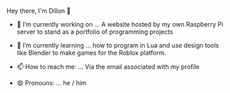 Hey there, I'm Dillon 👋


- 🔭 I’m currently working on ... A website hosted by my own Raspberry Pi server to stand as a portfolio of programming projects

- 🌱 I’m currently learning ... how to program in Lua and use design tools like Blender to make games for the Roblox platform.

- 📫 How to reach me: ... Via the email associated with my profile

- 😄 Pronouns: ... he / him

